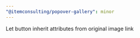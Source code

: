 ```yaml
---
"@itemconsulting/popover-gallery": minor
---
```


Let button inherit attributes from original image link
